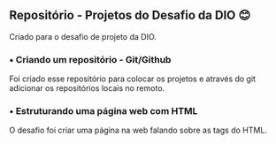 ## Repositório - Projetos do Desafio da DIO :blush:
Criado para o desafio de projeto da DIO.

### • Criando um repositório - Git/Github 
Foi criado esse repositório para colocar os projetos e através do git adicionar os repositórios locais no remoto.

### • Estruturando uma página web com HTML
O desafio foi criar uma página na web falando sobre as tags do HTML.

